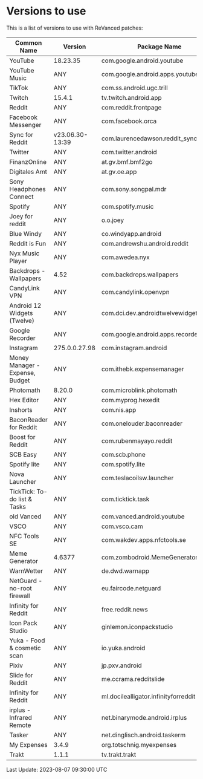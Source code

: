 # Versions to use

This is a list of versions to use with ReVanced patches:

| Common Name | Version | Package Name |
|---|---|---|
| YouTube | 18.23.35 | com.google.android.youtube |
| YouTube Music | ANY | com.google.android.apps.youtube.music |
| TikTok | ANY | com.ss.android.ugc.trill |
| Twitch | 15.4.1 | tv.twitch.android.app |
| Reddit | ANY | com.reddit.frontpage |
| Facebook Messenger | ANY | com.facebook.orca |
| Sync for Reddit | v23.06.30-13:39 | com.laurencedawson.reddit_sync |
| Twitter | ANY | com.twitter.android |
| FinanzOnline | ANY | at.gv.bmf.bmf2go |
| Digitales Amt | ANY | at.gv.oe.app |
| Sony Headphones Connect | ANY | com.sony.songpal.mdr |
| Spotify | ANY | com.spotify.music |
| Joey for reddit | ANY | o.o.joey |
| Blue Windy | ANY | co.windyapp.android |
| Reddit is Fun | ANY | com.andrewshu.android.reddit |
| Nyx Music Player | ANY | com.awedea.nyx |
| Backdrops - Wallpapers | 4.52 | com.backdrops.wallpapers |
| CandyLink VPN | ANY | com.candylink.openvpn |
| Android 12 Widgets (Twelve) | ANY | com.dci.dev.androidtwelvewidgets |
| Google Recorder | ANY | com.google.android.apps.recorder |
| Instagram | 275.0.0.27.98 | com.instagram.android |
| Money Manager - Expense, Budget | ANY | com.ithebk.expensemanager |
| Photomath | 8.20.0 | com.microblink.photomath |
| Hex Editor | ANY | com.myprog.hexedit |
| Inshorts | ANY | com.nis.app |
| BaconReader for Reddit | ANY | com.onelouder.baconreader |
| Boost for Reddit | ANY | com.rubenmayayo.reddit |
| SCB Easy | ANY | com.scb.phone |
| Spotify lite | ANY | com.spotify.lite |
| Nova Launcher | ANY | com.teslacoilsw.launcher |
| TickTick: To-do list & Tasks | ANY | com.ticktick.task |
| old Vanced | ANY | com.vanced.android.youtube |
| VSCO | ANY | com.vsco.cam |
| NFC Tools SE | ANY | com.wakdev.apps.nfctools.se |
| Meme Generator | 4.6377 | com.zombodroid.MemeGenerator |
| WarnWetter | ANY | de.dwd.warnapp |
| NetGuard - no-root firewall | ANY | eu.faircode.netguard |
| Infinity for Reddit | ANY | free.reddit.news |
| Icon Pack Studio | ANY | ginlemon.iconpackstudio |
| Yuka - Food & cosmetic scan | ANY | io.yuka.android |
| Pixiv | ANY | jp.pxv.android |
| Slide for Reddit | ANY | me.ccrama.redditslide |
| Infinity for Reddit | ANY | ml.docilealligator.infinityforreddit |
| irplus - Infrared Remote | ANY | net.binarymode.android.irplus |
| Tasker | ANY | net.dinglisch.android.taskerm |
| My Expenses | 3.4.9 | org.totschnig.myexpenses |
| Trakt | 1.1.1 | tv.trakt.trakt |

Last Update: 2023-08-07 09:30:00 UTC
